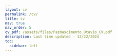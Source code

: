 ```yaml
---
layout: cv
permalink: /cv/
title: cv
nav: true
nav_order: 5
cv_pdf: /assets/files/PazNascimento_Otavio_CV.pdf
description: Last time updated - 12/22/2024
toc:
  sidebar: left
---
```


